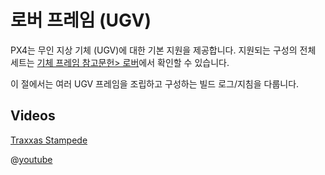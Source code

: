 # 로버 프레임 (UGV)

PX4는 무인 지상 기체 (UGV)에 대한 기본 지원을 제공합니다. 지원되는 구성의 전체 세트는 [기체 프레임 참고문헌> 로버](../airframes/airframe_reference.md#rover)에서 확인할 수 있습니다.

이 절에서는 여러 UGV 프레임을 조립하고 구성하는 빌드 로그/지침을 다룹니다.

## Videos

[Traxxas Stampede ](../frames_rover/traxxas_stampede.md)

@[youtube](https://youtu.be/N3HvSKS3nCw)